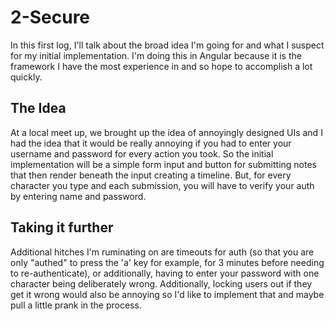 
# 2-Secure

In this first log, I'll talk about the broad idea I'm going for and what I suspect for my initial implementation. I'm doing this in Angular because it is the framework I have the most experience in and so hope to accomplish a lot quickly.

## The Idea

At a local meet up, we brought up the idea of annoyingly designed UIs and I had the idea that it would be really annoying if you had to enter your username and password for every action you took. So the initial implementation will be a simple form input and button for submitting notes that then render beneath the input creating a timeline. But, for every character you type and each submission, you will have to verify your auth by entering name and password.

## Taking it further
Additional hitches I'm ruminating on are timeouts for auth (so that you are only "authed" to press the 'a' key for example, for 3 minutes before needing to re-authenticate), or additionally, having to enter your password with one character being deliberately wrong. Additionally, locking users out if they get it wrong would also be annoying so I'd like to implement that and maybe pull a little prank in the process.

